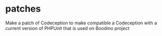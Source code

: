 # patches

Make a patch of Codeception to make compatible a Codeception with a current version of PHPUnit that is used on Boodmo project
